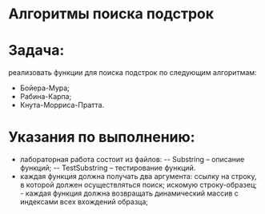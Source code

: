 # Алгоритмы поиска подстрок
# Задача:
  реализовать функции для поиска подстрок по следующим алгоритмам:
- Бойера-Мура;
- Рабина-Карпа;
- Кнута-Морриса-Пратта.
# Указания по выполнению:
- лабораторная работа состоит из файлов: -- Substring – описание функций; -- TestSubstring – тестирование функций.
- каждая функция должна получать два аргумента: ссылку на строку, в которой должен осуществляться поиск; искомую строку-образец; - каждая
функция должна возвращать динамический массив с индексами всех вхождений образца;

